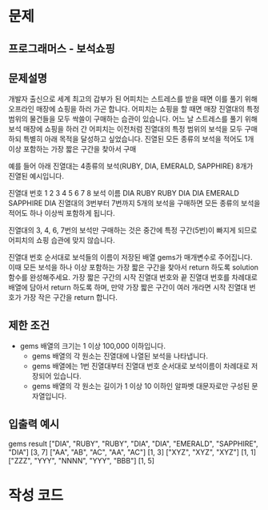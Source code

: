 # 문제

## 프로그래머스 - 보석쇼핑

## 문제설명
개발자 출신으로 세계 최고의 갑부가 된 어피치는 스트레스를 받을 때면 이를 풀기 위해 오프라인 매장에 쇼핑을 하러 가곤 합니다.
어피치는 쇼핑을 할 때면 매장 진열대의 특정 범위의 물건들을 모두 싹쓸이 구매하는 습관이 있습니다.
어느 날 스트레스를 풀기 위해 보석 매장에 쇼핑을 하러 간 어피치는 이전처럼 진열대의 특정 범위의 보석을 모두 구매하되 특별히 아래 목적을 달성하고 싶었습니다.
진열된 모든 종류의 보석을 적어도 1개 이상 포함하는 가장 짧은 구간을 찾아서 구매

예를 들어 아래 진열대는 4종류의 보석(RUBY, DIA, EMERALD, SAPPHIRE) 8개가 진열된 예시입니다.

진열대 번호	1	2	3	4	5	6	7		8
보석 이름	DIA	RUBY	RUBY	DIA	DIA	EMERALD	SAPPHIRE	DIA
진열대의 3번부터 7번까지 5개의 보석을 구매하면 모든 종류의 보석을 적어도 하나 이상씩 포함하게 됩니다.

진열대의 3, 4, 6, 7번의 보석만 구매하는 것은 중간에 특정 구간(5번)이 빠지게 되므로 어피치의 쇼핑 습관에 맞지 않습니다.

진열대 번호 순서대로 보석들의 이름이 저장된 배열 gems가 매개변수로 주어집니다.
이때 모든 보석을 하나 이상 포함하는 가장 짧은 구간을 찾아서 return 하도록 solution 함수를 완성해주세요.
가장 짧은 구간의 시작 진열대 번호와 끝 진열대 번호를 차례대로 배열에 담아서 return 하도록 하며,
만약 가장 짧은 구간이 여러 개라면 시작 진열대 번호가 가장 작은 구간을 return 합니다.

## 제한 조건
- gems 배열의 크기는 1 이상 100,000 이하입니다.
	- gems 배열의 각 원소는 진열대에 나열된 보석을 나타냅니다.
	- gems 배열에는 1번 진열대부터 진열대 번호 순서대로 보석이름이 차례대로 저장되어 있습니다.
	- gems 배열의 각 원소는 길이가 1 이상 10 이하인 알파벳 대문자로만 구성된 문자열입니다.

## 입출력 예시
gems									result
["DIA", "RUBY", "RUBY", "DIA", "DIA", "EMERALD", "SAPPHIRE", "DIA"]	[3, 7]
["AA", "AB", "AC", "AA", "AC"]						[1, 3]
["XYZ", "XYZ", "XYZ"]							[1, 1]
["ZZZ", "YYY", "NNNN", "YYY", "BBB"]					[1, 5]

# 작성 코드 





